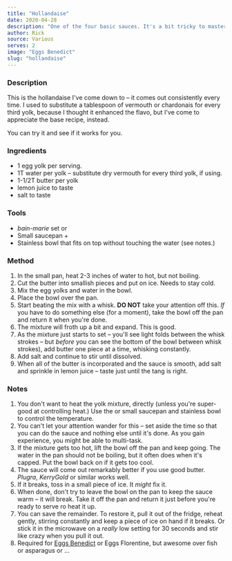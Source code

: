 ```yaml
---
title: "Hollandaise"
date: 2020-04-28
description: "One of the four basic sauces. It's a bit tricky to master, but incredibly rewarding once you get it down."
author: Rick
source: Various
serves: 2
image: "Eggs Benedict"
slug: "hollandaise"
---
```

### Description

This is the hollandaise I've come down to &ndash; it comes out consistently every time.  I used to substitute a tablespoon of vermouth or chardonais for every third yolk, because I thought it enhanced the flavo, but I've come to appreciate the base recipe, instead.

You can try it and see if it works for you.

### Ingredients

* 1 egg yolk per serving.
* 1T water per yolk &ndash; substitute dry vermouth for every third yolk, if using.
* 1-1/2T butter per yolk
* lemon juice to taste
* salt to taste

### Tools

* _bain-marie_ set
or
* Small saucepan +
* Stainless bowl that fits on top without touching the water (see notes.)

### Method

1. In the small pan, heat 2-3 inches of water to hot, but not boiling.
1. Cut the butter into smallish pieces and put on ice.  Needs to stay cold.
1. Mix the egg yolks and water in the bowl.
1. Place the bowl over the pan.
1. Start beating the mix with a whisk.  __DO NOT__ take your attention off this.  _If_ you have to do something else (for a moment), take the bowl off the pan and return it when you're done.
1. The mixture will froth up a bit and expand.  This is good.
1. As the mixture just starts to set &ndash; you'll see light folds between the whisk strokes &ndash; but _before_ you can see the bottom of the bowl between whisk strokes), add butter one piece at a time, whisking constantly.
1. Add salt and continue to stir until dissolved.
1. When all of the butter is incorporated and the sauce is smooth, add salt and sprinkle in lemon juice &ndash; taste just until the tang is right.

### Notes

1. You don't want to heat the yolk mixture, directly (unless you're super-good at controlling heat.) Use the or small saucepan and stainless bowl to control the temperature.
1. You can't let your attention wander for this &ndash; set aside the time so that you can do the sauce and nothing else until it's done.  As you gain experience, you might be able to multi-task.
1. If the mixture gets too hot, lift the bowl off the pan and keep going.  The water in the pan should not be boiling, but it often does when it's capped.  Put the bowl back on if it gets too cool.
1. The sauce will come out remarkably better if you use good butter.  _Plugra_, _KerryGold_ or similar works well.
1. If it breaks, toss in a small piece of ice.  It _might_ fix it.
1. When done, don't try to leave the bowl on the pan to keep the sauce warm &ndash; it will break.  Take it off the pan and return it just before you're ready to serve ro heat it up.
1. You can save the remainder.  To restore it, pull it out of the fridge, reheat gently, stirring constantly and keep a piece of ice on hand if it breaks.  Or stick it in the microwave on a _really_ low setting for 30 seconds and stir like crazy when you pull it out.
1. Required for [Eggs Benedict](/recipes/breakfasts/eggs-benedict) or Eggs Florentine, but awesome over fish or asparagus or ...
